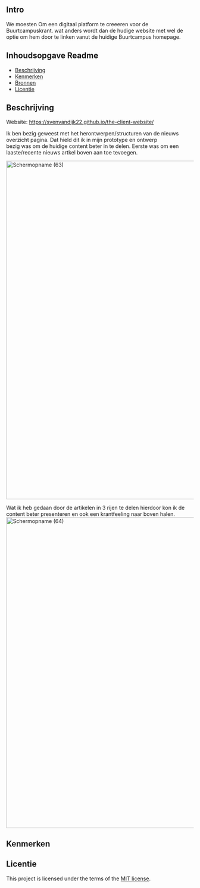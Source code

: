 ## Intro

We moesten Om een digitaal platform te creeeren voor de Buurtcampuskrant. 
wat anders wordt dan de hudige website met wel de optie om hem door te linken vanut de 
huidige Buurtcampus homepage.


## Inhoudsopgave Readme

  * [Beschrijving](#beschrijving)
  * [Kenmerken](#kenmerken)
  * [Bronnen](#bronnen)
  * [Licentie](#licentie)

## Beschrijving

Website: https://svenvandijk22.github.io/the-client-website/

Ik ben bezig geweest met het herontwerpen/structuren van de nieuws overzicht pagina. Dat hield dit ik in mijn prototype en ontwerp  
bezig was om de huidige content beter in te delen. Eerste was om een laaste/recente nieuws artkel boven aan toe tevoegen.
 
<img width="1847" height="908" alt="Schermopname (63)" src="https://github.com/user-attachments/assets/52551eaf-c011-441f-a5c0-3e88cc78ffca" />


Wat ik heb gedaan door de artikelen in 3 rijen te delen hierdoor kon ik de content beter presenteren 
en ook een krantfeeling naar boven halen.
<img width="1880" height="834" alt="Schermopname (64)" src="https://github.com/user-attachments/assets/dc17817f-5e91-411b-8ab7-e0710881e124" />




## Kenmerken




## Licentie

This project is licensed under the terms of the [MIT license](./LICENSE).
